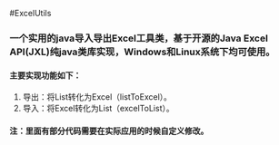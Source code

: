 #ExcelUtils

### 一个实用的java导入导出Excel工具类，基于开源的Java Excel API(JXL)纯java类库实现，Windows和Linux系统下均可使用。
#### 主要实现功能如下：
1. 导出：将List转化为Excel（listToExcel）。
2. 导入：将Excel转化为List（excelToList）。
#### 注：里面有部分代码需要在实际应用的时候自定义修改。